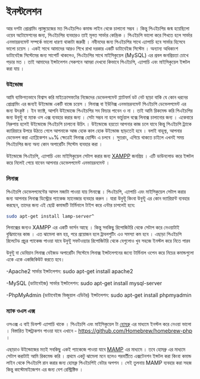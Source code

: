# ইনস্টলেশন

আর দশটা প্রোগ্রামিং ল্যাঙ্গুয়েজের মত পিএইচপিও কমান্ড লাইন থেকে চালানো সম্ভব । কিন্তু পিএইচপির জন্ম হয়েছিলো ওয়েব অটোমেশনের জন্য, পিএইচপির ব্যবহারও তাই মূলত সার্ভার কেন্দ্রিক । পিএইচপি ভালো করে শিখতে হলে সার্ভার এনভায়রনমেন্ট সম্পর্কে ভালো ধারণা থাকাটা জরুরী । নবীনদের জন্য পিএইচপির সাথে এ্যাপাচি হবে সার্ভার হিসেবে ভালো চয়েস । একই সাথে আমাদের আরও শিখে রাখা দরকার একটি ডাটাবেইজ সিস্টেম । অন্যান্য অধিকাংশ ডাটাবেইজ সিস্টেমের জন্য সাপোর্ট থাকলেও, পিএইচপির সাথে মাইসিকুয়েল (MySQL) এর প্রবল জনপ্রিয়তা চোখে পড়ার মত । তাই আমাদের ইন্সটলেশন সেকশনে আমরা দেখবো কিভাবে পিএইচপি, এ্যাপাচি এবং মাইসিকুয়েল ইন্সটল করা যায় । 

### উইন্ডোজ 

আমি ব্যক্তিগতভাবে বিশ্বাস করি মাইক্রোসফটের নিজেদের ডেভেলপমেন্ট প্ল্যাটফর্ম ডট নেট ছাড়া বাকি যে কোন ধরনের প্রোগ্রামিং এর জন্যই উইন্ডোজ একটি বাজে চয়েস । লিনাক্স বা ইউনিক্স এনভায়রনমেন্ট পিএইচপি ডেভেলপমেন্ট এর জন্য উৎকৃষ্ট । ইন ফ্যাক্ট, আপনি উইন্ডোজে পিএইচপির সব ফিচার পাবেন ও না । তাই আমি রিকমেন্ড করি পিএইচপির জন্য উবুন্টু বা ম্যাক ওস এক্স ব্যবহার করার জন্য । সেটা সম্ভব না হলে ভার্চুয়াল বক্সে লিনাক্স চালানোর জন্য । একেবারে নিরুপায় হলেই উইন্ডোজে পিএইচপি চালানো উচিৎ । উইন্ডোজে হয়তো আপনার কাজ চলে যাবে কিন্তু পিএইচপি ট্র্যাকে ক্যারিয়ারে উপরে উঠতে গেলে আপনাকে আজ হোক কাল হোক উইন্ডোজ ছাড়তেই হবে । বলাই বাহূল্য, আপনার ডেভেলপ করা এ্যাপ্লিকেশন ৯৯% ক্ষেত্রেই লিনাক্স হোস্টিং এ চলবে । সুতরাং, এগিয়ে থাকতে চাইলে এখনই সময় পিএইচপির জন্য অন্য কোন অপারেটিং সিস্টেম ব্যবহার করা । 

উইন্ডোজে পিএইচপি, এ্যাপাচি এবং মাইসিকুয়েল সেটাপ করার জন্য <a href="https://www.apachefriends.org/index.html">XAMPP</a> জনপ্রিয় । এটি ডাউনলোড করে ইন্সটল করে নিলেই পেয়ে যাবেন আপনার ডেভেলপমেন্ট এনভায়রনমেন্ট । 

### লিনাক্স 

পিএইচপি ডেভেলপমেন্টের আসল মজাটা পাওয়া যায় লিনাক্সে । পিএইচপি, এ্যাপাচি এবং মাইসিকুয়েল সেটাপ করার জন্য আপনার লিনাক্স ডিস্ট্রোর প্যাকেজ ম্যানেজার ব্যবহার করুন । যারা উবুন্টু কিংবা উবুন্টু এর কোন ভ্যারিয়ান্ট ব্যবহার করছেন, তাদের জন্য এই ছোট্ট কমান্ডটি টার্মিনালে টাইপ করে এন্টার চাপলেই হবে: 

```bash
sudo apt-get install lamp-server^
```

লিনাক্সের জন্যও XAMPP এর একটি ভার্সন আছে । কিন্তু সবকিছু রিপোজিটরি থেকে সেটাপ করে নেওয়াটাই বুদ্ধিমানের কাজ । এত ঝামেলা কম হয়, পরে প্রয়োজন হলে ট্রাবলশুটিং এও সমস্যা কম হবে । এছাড়া পিএইচপি রিলেটেড প্রচুর প্যাকেজ পাওয়া যাবে উবুন্টু সফটওয়্যার রিপোজিটরি থেকে যেগুলোও খুব সহজে ইনস্টল করে নিতে পারব

উবুন্টু বা ডেবিয়ান লিনাক্স বেইজড অপারেটিং সিস্টেমে লিনাক্স ইন্সটলেশনের জন্যে টার্মিনাল ওপেন করে নিচের কমান্ডগুলো একে একে একজিকিউট করতে হবে। 

-Apache2 সার্ভার ইন্সটলেশন:
sudo apt-get install apache2

-MySQL (ডাটাবেইজ) সার্ভার ইন্সটলেশন:
sudo apt-get install mysql-server

-PhpMyAdmin (ডাটাবেইজ ভিজুয়াল এডিটর) ইন্সটলেশন:
sudo apt-get install phpmyadmin



### ম্যাক ওএস এক্স

ওসএক্স এ বাই ডিফল্ট এ্যাপাচি থাকে । পিএইচপি এবং মাইসিকুয়েল টা <a href="http://brew.sh">হোমব্রু</a> এর মাধ্যমে ইনস্টল করে নেওয়া ভালো । বিস্তারিত ইন্সট্রাকশন পাওয়া যাবে এখানে - <a href="https://github.com/Homebrew/homebrew-php">https://github.com/Homebrew/homebrew-php</a> । 

এছাড়াও উইন্ডোজের মতই সবকিছু একই প্যাকেজে পাওয়া যাবে <a href="http://www.mamp.info/en/">MAMP</a> এর মাধ্যমে । তবে হোমব্রু এর মাধ্যমে সেটাপ করাটাই আমি রিকমেন্ড করি । প্রথমে একটু ঝামেলা মনে হলেও পরবর্তীতে এক্সটেনশন ইন্সটল করা কিংবা কমান্ড লাইন থেকে পিএইচপি রান করার জন্য হোমব্রু পিএইচপিই বেটার অপশন । সেই তুলনায় MAMP ব্যবহার করা সহজ কিন্তু কাস্টোমাইজেশন এর জন্য বেশ রেস্ট্রিক্টিভ । 
